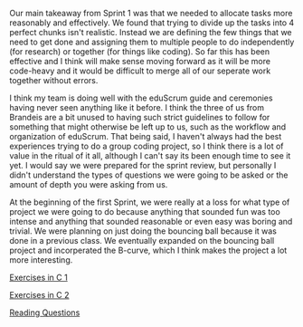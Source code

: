   Our main takeaway from Sprint 1 was that we needed to allocate tasks more reasonably and effectively. We found that trying to divide up the tasks into 4 perfect chunks isn't realistic. Instead we are defining the few things that we need to get done and assigning them to multiple people to do independently (for research) or together (for things like coding). So far this has been effective and I think will make sense moving forward as it will be more code-heavy and it would be difficult to merge all of our seperate work together without errors.

  I think my team is doing well with the eduScrum guide and ceremonies having never seen anything like it before. I think the three of us from Brandeis are a bit unused to having such strict guidelines to follow for something that might otherwise be left up to us, such as the workflow and organization of eduScrum. That being said, I haven't always had the best experiences trying to do a group coding project, so I think there is a lot of value in the ritual of it all, although I can't say its been enough time to see it yet. I would say we were prepared for the sprint review, but personally I didn't understand the types of questions we were going to be asked or the amount of depth you were asking from us.

  At the beginning of the first Sprint, we were really at a loss for what type of project we were going to do because anything that sounded fun was too intense and anything that sounded reasonable or even easy was boring and trivial. We were planning on just doing the bouncing ball because it was done in a previous class. We eventually expanded on the bouncing ball project and incorperated the B-curve, which I think makes the project a lot more interesting.

[Exercises in C 1](../exercises/ex01)

[Exercises in C 2](../exercises/ex02)

[Reading Questions](../reading_questions/thinkos.md)
